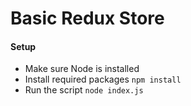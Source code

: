 # Basic Redux Store 

#### Setup
- Make sure Node is installed
- Install required packages `npm install`
- Run the script `node index.js`